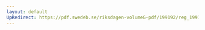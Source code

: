 ```yaml
---
layout: default
UpRedirect: https://pdf.swedeb.se/riksdagen-volumeG-pdf/199192/reg_199192/reg_199192_0647.pdf
---
```

